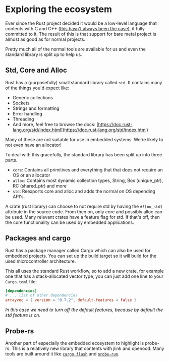 <div class="read">

# Exploring the ecosystem

Ever since the Rust project decided it would be a low-level language that contents with C and C++ ([this hasn't always been the case](https://en.wikipedia.org/wiki/Rust_(programming_language)#History)), it fully committed to it.
The result of this is that support for bare metal project is almost as good as for normal projects.

Pretty much all of the normal tools are available for us and even the standard library is split up to help us.

## Std, Core and Alloc

Rust has a (purposefully) small standard library called `std`. It contains many of the things you'd expect like:
- Generic collections
- Sockets
- Strings and formatting
- Error handling
- Threading
- And more, feel free to browse the docs: [https://doc.rust-lang.org/std/index.html](https://doc.rust-lang.org/std/index.html)

Many of these are not suitable for use in embedded systems.
We're likely to not even have an allocator!

To deal with this gracefully, the standard library has been split up into three parts.
- `core`: Contains all primitives and everything that that does not require an OS or an allocator
- `alloc`: Contains most dynamic collection types, String, Box (unique_ptr), RC (shared_ptr) and more
- `std`: Reexports core and alloc and adds the normal on OS depending API's.

A crate (rust library) can choose to not require std by having the `#![no_std]` attribute in the source code.
From then on, only core and possibly alloc can be used.
Many relevant crates have a feature flag for std. If that's off, then the core functionality can be used by embedded applications.

## Packages and cargo

Rust has a package manager called Cargo which can also be used for embedded projects.
You can set up the build target so it will build for the used microcontroller architecture.

This all uses the standard Rust workflow, so to add a new crate, for example one that has a stack-allocated vector type,
you can just add one line to your `Cargo.toml` file:

```toml
[dependencies]
# ... list of other dependencies
arrayvec = { version = "0.7.2", default-features = false }
```
*In this case we need to turn off the default features, because by default the std feature is on.*

## Probe-rs

Another part of especially the embedded ecosystem to highlight is probe-rs.
This is a relatively new library that contents with jlink and openocd.
Many tools are built around it like [`cargo flash`](https://crates.io/crates/cargo-flash) and [`probe-run`](https://crates.io/crates/probe-run).

</div>
